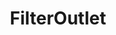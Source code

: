 ---
title: FilterOutlet
description: E-commerce site that sells water and air filters that was fully re-written with a modern feel and look.
icon: filteroutlet/icon.png
logo: filteroutlet/logo.png
preview: filteroutlet/preview.png
link: https://www.filteroutlet.com/
tags: [php, html, bootstrap, js, re-design]
created_at: 2019-02-15
---